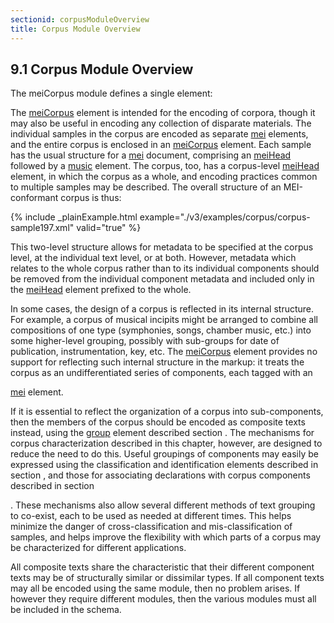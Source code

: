 ```yaml
---
sectionid: corpusModuleOverview
title: Corpus Module Overview
---
```



<h2 id="corpusModuleOverview">
   <span class="headingNumber">9.1</span>
   <span class="head">Corpus Module Overview</span>
</h2>
The meiCorpus module defines a single element:



<span class="specList">
   
   <span class="specDesc"></span>
   
</span>


The 
<a class="link_odd_elementSpec" href="/v3/elements/meiCorpus">meiCorpus</a> element is intended for the encoding of corpora, though
it may also be useful in encoding any collection of disparate materials. The individual
samples in the corpus are encoded as separate 
<a class="link_odd_elementSpec" href="/v3/elements/mei">mei</a> elements, and the
entire corpus is enclosed in an 
<a class="link_odd_elementSpec" href="/v3/elements/meiCorpus">meiCorpus</a> element. Each sample has the
usual structure for a 
<a class="link_odd_elementSpec" href="/v3/elements/mei">mei</a> document, comprising an 
<a class="link_odd_elementSpec" href="/v3/elements/meiHead">meiHead</a> followed by a 
<a class="link_odd_elementSpec" href="/v3/elements/music">music</a> element. The corpus, too, has a
corpus-level 
<a class="link_odd_elementSpec" href="/v3/elements/meiHead">meiHead</a> element, in which the corpus as a whole, and
encoding practices common to multiple samples may be described. The overall structure
of an
MEI-conformant corpus is thus:


{% include _plainExample.html example="./v3/examples/corpus/corpus-sample197.xml" valid="true" %}

This two-level structure allows for metadata to be specified at the corpus level,
at the
individual text level, or at both. However, metadata which relates to the whole corpus
rather
than to its individual components should be removed from the individual component
metadata and
included only in the 
<a class="link_odd_elementSpec" href="/v3/elements/meiHead">meiHead</a> element prefixed to the whole.

In some cases, the design of a corpus is reflected in its internal structure. For
example, a
corpus of musical incipits might be arranged to combine all compositions of one type
(symphonies, songs, chamber music, etc.) into some higher-level grouping, possibly
with
sub-groups for date of publication, instrumentation, key, etc. The 
<a class="link_odd_elementSpec" href="/v3/elements/meiCorpus">meiCorpus</a> element provides no support for reflecting such internal structure in the
markup: it treats the corpus as an undifferentiated series of components, each tagged
with an

<a class="link_odd_elementSpec" href="/v3/elements/mei">mei</a> element.

If it is essential to reflect the organization of a corpus into sub-components, then
the
members of the corpus should be encoded as composite texts instead, using the 
<a class="link_odd_elementSpec" href="/v3/elements/group">group</a> element described section 
<span class="ptr"></span>. The mechanisms
for corpus characterization described in this chapter, however, are designed to reduce
the
need to do this. Useful groupings of components may easily be expressed using the
classification and identification elements described in section 
<span class="ptr"></span>, and those for associating declarations with corpus components described in section

<span class="ptr"></span>. These mechanisms also allow several different
methods of text grouping to co-exist, each to be used as needed at different times.
This helps
minimize the danger of cross-classification and mis-classification of samples, and
helps
improve the flexibility with which parts of a corpus may be characterized for different
applications.

All composite texts share the characteristic that their different component texts
may be of
structurally similar or dissimilar types. If all component texts may all be encoded
using the
same module, then no problem arises. If however they require different modules, then
the
various modules must all be included in the schema. 
<!--This process is described in more detail in chapter <ptr target="#"/>.-->

<!-- TODO: Add pointer to chapter on customization -->


